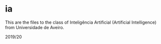 # ia

This are the files to the class of Inteligência Artificial (Artificial Intelligence) from Universidade de Aveiro.

2019/20
